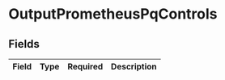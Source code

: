 # OutputPrometheusPqControls


## Fields

| Field       | Type        | Required    | Description |
| ----------- | ----------- | ----------- | ----------- |